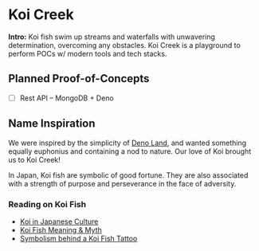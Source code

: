 # Koi Creek
**Intro:** Koi fish swim up streams and waterfalls with unwavering determination, overcoming any obstacles. Koi Creek is a playground to perform POCs w/ modern tools and tech stacks.

## Planned Proof-of-Concepts
- [ ] Rest API – MongoDB + Deno

## Name Inspiration
We were inspired by the simplicity of [Deno Land](https://github.com/denoland), and wanted something equally euphonius and containing a nod to nature. Our love of Koi brought us to Koi Creek!

In Japan, Koi fish are symbolic of good fortune. They are also associated with a strength of purpose and perseverance in the face of adversity.

### Reading on Koi Fish
- [Koi in Japanese Culture](http://blogs.evergreen.edu/daysmore/japanese-symbolism/)
- [Koi Fish Meaning & Myth](https://koistory.com/blog/koi-fish-meaning-and-myth)
- [Symbolism behind a Koi Fish Tattoo](https://mantratattoo.us/blog/2014/09/16/the-meaningful-symbolism-behind-a-koi-fish-tattoo/)
